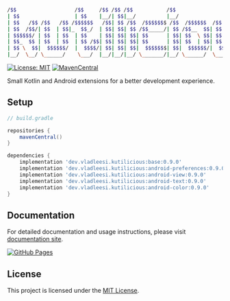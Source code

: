 ``` bash
/$$                   /$$     /$$ /$$ /$$           /$$                              
| $$                  | $$    |__/| $$|__/          |__/                              
| $$   /$$ /$$   /$$ /$$$$$$   /$$| $$ /$$  /$$$$$$$ /$$  /$$$$$$  /$$   /$$  /$$$$$$$
| $$  /$$/| $$  | $$|_  $$_/  | $$| $$| $$ /$$_____/| $$ /$$__  $$| $$  | $$ /$$_____/
| $$$$$$/ | $$  | $$  | $$    | $$| $$| $$| $$      | $$| $$  \ $$| $$  | $$|  $$$$$$ 
| $$_  $$ | $$  | $$  | $$ /$$| $$| $$| $$| $$      | $$| $$  | $$| $$  | $$ \____  $$
| $$ \  $$|  $$$$$$/  |  $$$$/| $$| $$| $$|  $$$$$$$| $$|  $$$$$$/|  $$$$$$/ /$$$$$$$/
|__/  \__/ \______/    \___/  |__/|__/|__/ \_______/|__/ \______/  \______/ |_______/
```

[![License: MIT](https://img.shields.io/badge/License-MIT-brightgreen.svg)](LICENSE) [![MavenCentral](https://img.shields.io/maven-central/v/dev.vladleesi.kutilicious/base?versionPrefix=0.9.0&color=blue)](https://central.sonatype.com/namespace/dev.vladleesi.kutilicious)

Small Kotlin and Android extensions for a better development experience.

## Setup

``` groovy
// build.gradle

repositories {
    mavenCentral()
}

dependencies {
    implementation 'dev.vladleesi.kutilicious:base:0.9.0'
    implementation 'dev.vladleesi.kutilicious:android-preferences:0.9.0'
    implementation 'dev.vladleesi.kutilicious:android-view:0.9.0'
    implementation 'dev.vladleesi.kutilicious:android-text:0.9.0'
    implementation 'dev.vladleesi.kutilicious:android-color:0.9.0'
}
```

## Documentation

For detailed documentation and usage instructions, please visit [documentation site](https://vladleesi.dev/kutilicious).

[![GitHub Pages](https://github.com/vladleesi/kutilicious/actions/workflows/publish-docs.yml/badge.svg)](https://github.com/vladleesi/kutilicious/actions/workflows/publish-docs.yml)

## License

This project is licensed under the [MIT License](LICENSE).
